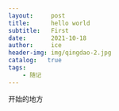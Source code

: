 ```yaml
---
layout:     post
title:      hello world
subtitle:   First
date:       2021-10-18
author:     ice
header-img: img/qingdao-2.jpg
catalog:   true
tags:
    - 随记
---
```

开始的地方
